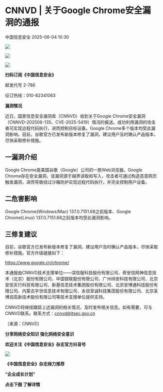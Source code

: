 #  CNNVD | 关于Google Chrome安全漏洞的通报   
 中国信息安全   2025-06-04 10:30  
  
![](https://mmbiz.qpic.cn/sz_mmbiz_gif/1brjUjbpg5xoGibYAV9DGxmOLqwTSXdDXwBsypxmFIEIatLAbEppeCRBHr0EGZ8WtuFyLYSQMeKgEt4ZZve3k8Q/640?wx_fmt=gif&from=appmsg "")  
  
![](https://mmbiz.qpic.cn/sz_mmbiz_png/1brjUjbpg5xoGibYAV9DGxmOLqwTSXdDXIxV6EOkGn6hQaibUsUH4aF5nC1B6XgAjYsyuicticSHIRxTvkB7cYiapRw/640?wx_fmt=png&from=appmsg "")  
  
![](https://mmbiz.qpic.cn/sz_mmbiz_gif/1brjUjbpg5xoGibYAV9DGxmOLqwTSXdDXwBsypxmFIEIatLAbEppeCRBHr0EGZ8WtuFyLYSQMeKgEt4ZZve3k8Q/640?wx_fmt=gif&from=appmsg "")  
  
**扫码订阅《中国信息安全》**  
  
  
邮发代号 2-786  
  
征订热线：010-82341063  
  
  
**漏洞情况**  
  
近日，国家信息安全漏洞库（CNNVD）收到关于Google Chrome安全漏洞（CNNVD-202506-135、CVE-2025-5419）情况的报送。成功利用漏洞的攻击者可实现远程代码执行，进而控制目标设备。Google Chrome多个版本均受此漏洞影响。目前，谷歌官方已发布新版本修复了漏洞，建议用户及时确认产品版本，尽快采取修补措施。  
  
## 一漏洞介绍  
  
  
Google Chrome是美国谷歌（Google）公司的一款Web浏览器。Google Chrome存在安全漏洞，该漏洞源于越界读取和写入，攻击者可通过构造恶意网页触发漏洞，进而导致绕过沙箱防护实现远程代码执行，并完全控制用户设备。  
  
## 二危害影响  
  
  
Google Chrome(Windows/Mac) 137.0.7151.68之前版本、Google Chrome(Linux) 137.0.7151.68之前版本均受此漏洞影响。  
  
## 三修复建议  
  
  
目前，谷歌官方已发布新版本修复了漏洞，建议用户及时确认产品版本，尽快采取修补措施。官方升级链接如下：  
  
https://www.google.cn/chrome/  
  
本通报由CNNVD技术支撑单位——深信服科技股份有限公司、奇安信网神信息技术（北京）股份有限公司、中国银联股份有限公司、广州纬安科技有限公司、北京安信天行科技有限公司、新基信息技术集团股份有限公司、北京安博通科技股份有限公司、内蒙古宇世信息技术有限公司、永信至诚科技集团股份有限公司、北京圣博润高新技术股份有限公司等技术支撑单位提供支持。  
  
CNNVD将继续跟踪上述漏洞的相关情况，及时发布相关信息。如有需要，可与CNNVD联系。联系方式：cnnvd@itsec.gov.cn  
  
（来源：CNNVD）  
  
  
  
**分享网络安全知识 强化网络安全意识**  
  
**欢迎关注《中国信息安全》杂志官方抖音号**  
  
![](https://mmbiz.qpic.cn/sz_mmbiz_jpg/1brjUjbpg5xoGibYAV9DGxmOLqwTSXdDXePibLzoVQLOGtEWfF7BxTH8ZUINhyVJ30kCJ40mibDiaYdW92MQ2X7vAQ/640?wx_fmt=jpeg&from=appmsg "")  
  
  
**《中国信息安全》杂志倾力推荐**  
  
**“企业成长计划”**  
  
  
**点击下图 了解详情**  
  
  
  
[](https://mp.weixin.qq.com/s?__biz=MzA5MzE5MDAzOA==&mid=2664162643&idx=1&sn=fcc4f3a6047a0c2f4e4cc0181243ee18&scene=21#wechat_redirect)  
  
  
  
